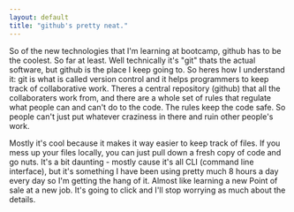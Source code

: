 ```yaml
---
layout: default
title: "github's pretty neat."
---
```


So of the new technologies that I'm learning at bootcamp, github has to be the coolest. So far at least. Well technically it's "git" thats the actual software, but github is the place I keep going to. So heres how I understand it: git is what is called version control and it helps programmers to keep track of collaborative work. Theres a central repository (github) that all the collaboraters work from, and there are a whole set of rules that regulate what people can and can't do to the code. The rules keep the code safe. So people can't just put whatever craziness in there and ruin other people's work. 

Mostly it's cool because it makes it way easier to keep track of files. If you mess up your files locally, you can just pull down a fresh copy of code and go nuts. It's a bit daunting - mostly cause it's all CLI (command line interface), but it's something I have been using pretty much 8 hours a day every day so I'm getting the hang of it. Almost like learning a new Point of sale at a new job. It's going to click and I'll stop worrying as much about the details. 

